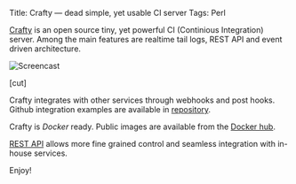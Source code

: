 Title: Crafty — dead simple, yet usable CI server
Tags: Perl

[Crafty](https://github.com/vti/crafty) is an open source tiny, yet powerful CI
(Continious Integration) server. Among the main features are realtime tail
logs, REST API and event driven architecture.

![Screencast](/static/images/crafty-screencast.gif)

[cut]

Crafty integrates with other services through webhooks and post hooks. Github
integration examples are available in
[repository](https://github.com/vti/crafty/tree/master/examples/github).

Crafty is *Docker* ready. Public images are available from the
[Docker hub](https://hub.docker.com/r/vtivti/crafty/).

[REST API](https://github.com/vti/crafty#rest-api) allows more fine grained
control and seamless integration with in-house services.

Enjoy!
